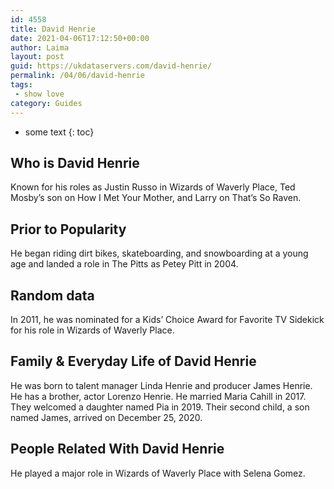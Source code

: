```yaml
---
id: 4558
title: David Henrie
date: 2021-04-06T17:12:50+00:00
author: Laima
layout: post
guid: https://ukdataservers.com/david-henrie/
permalink: /04/06/david-henrie
tags:
 - show love
category: Guides
---
```


* some text
{: toc}


## Who is David Henrie
                  
                  
                  
Known for his roles as Justin Russo in Wizards of Waverly Place, Ted Mosby&#8217;s son on How I Met Your Mother, and Larry on That&#8217;s So Raven.
                  
              
            
              
            
                
                
                
## Prior to Popularity
                  
                  
                  
He began riding dirt bikes, skateboarding, and snowboarding at a young age and landed a role in The Pitts as Petey Pitt in 2004.
                  
              
            
              
            
                
                
                
## Random data
                  
                  
                  
In 2011, he was nominated for a Kids&#8217; Choice Award for Favorite TV Sidekick for his role in Wizards of Waverly Place.
                  
              
            
              
            
                
                
                
## Family & Everyday Life of David Henrie
                  
                  
                  
He was born to talent manager Linda Henrie and producer James Henrie. He has a brother, actor Lorenzo Henrie. He married Maria Cahill in 2017. They welcomed a daughter named Pia in 2019. Their second child, a son named James, arrived on December 25, 2020.
                  
              
            
              
            
                
                
                
## People Related With David Henrie
                  
                  
                  
He played a major role in Wizards of Waverly Place with Selena Gomez.
                  
              
            
              
            
                
              
            
              
              
            
            
              
            
          
          
          